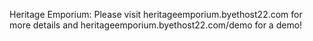 Heritage Emporium: Please visit heritageemporium.byethost22.com for more details and heritageemporium.byethost22.com/demo for a demo!
